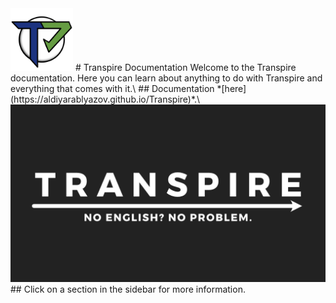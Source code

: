 <img src="images/Transpire.png" alt="logo" width="100"/>
# Transpire Documentation
Welcome to the Transpire documentation. Here you can learn about anything to do with Transpire and everything that comes with it.\
## Documentation *[here](https://aldiyarablyazov.github.io/Transpire)*.\
<img src="images/Hero.png" alt="hero" width="600"/>
## Click on a section in the sidebar for more information.  
